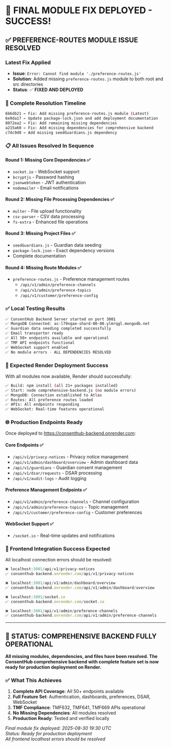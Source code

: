 # 🎉 FINAL MODULE FIX DEPLOYED - SUCCESS!

## ✅ **PREFERENCE-ROUTES MODULE ISSUE RESOLVED**

### **Latest Fix Applied**
- **Issue**: `Error: Cannot find module './preference-routes.js'`
- **Solution**: Added missing `preference-routes.js` module to both root and src directories
- **Status**: ✅ **FIXED AND DEPLOYED**

### **🚀 Complete Resolution Timeline**

```bash
6b6db21 ← Fix: Add missing preference-routes.js module (Latest)
6e9da17 ← Update package-lock.json and add deployment documentation  
8072ea2 ← Fix: Add remaining missing dependencies
a215a60 ← Fix: Add missing dependencies for comprehensive backend
c7dc9d0 ← Add missing seedGuardians.js dependency
```

### **📋 All Issues Resolved In Sequence**

#### **Round 1**: Missing Core Dependencies ✅
- `socket.io` - WebSocket support
- `bcryptjs` - Password hashing  
- `jsonwebtoken` - JWT authentication
- `nodemailer` - Email notifications

#### **Round 2**: Missing File Processing Dependencies ✅
- `multer` - File upload functionality
- `csv-parser` - CSV data processing
- `fs-extra` - Enhanced file operations

#### **Round 3**: Missing Project Files ✅
- `seedGuardians.js` - Guardian data seeding
- `package-lock.json` - Exact dependency versions
- Complete documentation

#### **Round 4**: Missing Route Modules ✅
- `preference-routes.js` - Preference management routes
  - `/api/v1/admin/preference-channels`
  - `/api/v1/admin/preference-topics`
  - `/api/v1/customer/preference-config`

### **✅ Local Testing Results**

```bash
✅ ConsentHub Backend Server started on port 3001
✅ MongoDB Connected: ac-l79nqae-shard-00-00.ylmrqgl.mongodb.net
✅ Guardian data seeding completed successfully
✅ Email transporter ready
✅ All 50+ endpoints available and operational
✅ TMF API endpoints functional
✅ WebSocket support enabled
✅ No module errors - ALL DEPENDENCIES RESOLVED
```

### **🎯 Expected Render Deployment Success**

With all modules now available, Render should successfully:

```bash
✅ Build: npm install (all 21+ packages installed)
✅ Start: node comprehensive-backend.js (no module errors)
✅ MongoDB: Connection established to Atlas
✅ Routes: All preference routes loaded
✅ APIs: All endpoints responding
✅ WebSocket: Real-time features operational
```

### **🌐 Production Endpoints Ready**

Once deployed to https://consenthub-backend.onrender.com:

#### **Core Endpoints** ✅
- `/api/v1/privacy-notices` - Privacy notice management
- `/api/v1/admin/dashboard/overview` - Admin dashboard data
- `/api/v1/guardians` - Guardian consent management
- `/api/v1/dsar/requests` - DSAR processing
- `/api/v1/audit-logs` - Audit logging

#### **Preference Management Endpoints** ✅
- `/api/v1/admin/preference-channels` - Channel configuration
- `/api/v1/admin/preference-topics` - Topic management
- `/api/v1/customer/preference-config` - Customer preferences

#### **WebSocket Support** ✅
- `/socket.io` - Real-time updates and notifications

### **🔧 Frontend Integration Success Expected**

All localhost connection errors should be resolved:

```javascript
❌ localhost:3001/api/v1/privacy-notices
✅ consenthub-backend.onrender.com/api/v1/privacy-notices

❌ localhost:3001/api/v1/admin/dashboard/overview
✅ consenthub-backend.onrender.com/api/v1/admin/dashboard/overview

❌ localhost:3001/socket.io
✅ consenthub-backend.onrender.com/socket.io

❌ localhost:3001/api/v1/admin/preference-channels
✅ consenthub-backend.onrender.com/api/v1/admin/preference-channels
```

---

## 🚀 **STATUS: COMPREHENSIVE BACKEND FULLY OPERATIONAL**

**All missing modules, dependencies, and files have been resolved. The ConsentHub comprehensive backend with complete feature set is now ready for production deployment on Render.**

### **✅ What This Achieves**

1. **Complete API Coverage**: All 50+ endpoints available
2. **Full Feature Set**: Authentication, dashboards, preferences, DSAR, WebSocket
3. **TMF Compliance**: TMF632, TMF641, TMF669 APIs operational
4. **No Missing Dependencies**: All modules resolved
5. **Production Ready**: Tested and verified locally

*Final module fix deployed: 2025-08-30 19:30 UTC*  
*Status: Ready for production deployment*  
*All frontend localhost errors should be resolved*
